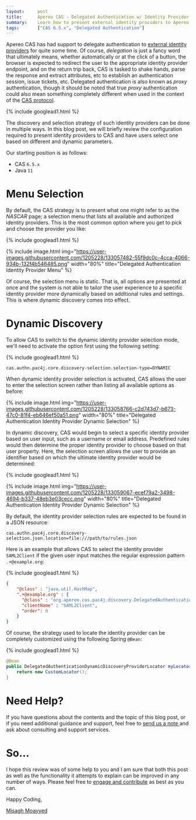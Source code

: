 ```yaml
---
layout:     post
title:      Apereo CAS - Delegated Authentication w/ Identity Provider Discovery
summary:    Learn how to present external identity providers to Apereo CAS for delegated (proxy) authentication, and choose strategies that allow the user to discover and select an identity provider from a menu statically, or via more dynamic ways.
tags:       ["CAS 6.5.x", "Delegated Authentication"]
---
```


Apereo CAS has had support to delegate authentication to [external identity providers][delegation] for quite some time. Of course, *delegation* is just a fancy word that ultimately means, whether automatically or at the click of a button, the browser is expected to redirect the user to the appropriate identity provider endpoint, and on the return trip back, CAS is tasked to shake hands, parse the response and extract attributes, etc to establish an authentication session, issue tickets, etc. Delegated authentication is also known as *proxy* authentication, though it should be noted that true *proxy* authentication could also mean something completely different when used in the context of the [CAS protocol][casprotocol].

{% include googlead1.html  %}

The discovery and selection strategy of such identity providers can be done in multiple ways. In this blog post, we will briefly review the configuration required to present identity providers to CAS and have users select one based on different and dynamic parameters.

Our starting position is as follows:

- CAS `6.5.x`
- Java `11`

# Menu Selection

By default, the CAS strategy is to present what one might refer to as the *NASCAR* page; a selection menu that lists all available and authorized identity providers. This is the most common option where you get to pick and choose the provider you like:

{% include googlead1.html  %}

{% include image.html img="https://user-images.githubusercontent.com/1205228/133057482-55f9dc0c-4cca-4066-934b-132f4b546485.png" width="80%" title="Delegated Authentication Identity Provider Menu" %}

Of course, the selection menu is static. That is, all options are presented at once and the system is not able to tailor the user experience to a specific identity provider more dynamically based on additional rules and settings. This is where dynamic discovery comes into effect.

# Dynamic Discovery

To allow CAS to switch to the dynamic identity provider selection mode, we'll need to activate the option first using the following setting:

{% include googlead1.html  %}

```properties
cas.authn.pac4j.core.discovery-selection.selection-type=DYNAMIC
```

When dynamic identity provider selection is activated, CAS allows the user to enter the selection screen rather than listing all available options as before:

{% include image.html img="https://user-images.githubusercontent.com/1205228/133058766-c2d743d7-b673-47c0-81f4-eb646ef50a51.png" width="80%" title="Delegated Authentication Identity Provider Dynamic Selection" %}

In dynamic discovery, CAS would begin to select a specific identity provider based on user input, such as a username or email address. Predefined rules would then determine the proper identity provider to choose based on that user property. Here, the selection screen allows the user to provide an identifier based on which the ultimate identity provider would be determined:

{% include googlead1.html  %}

{% include image.html img="https://user-images.githubusercontent.com/1205228/133059067-ecef79a2-3498-4694-b337-48eb3e03cecc.png" width="80%" title="Delegated Authentication Identity Provider Dynamic Selection" %}


By default, the identity provider selection rules are expected to be found in a JSON resource:

```properties
cas.authn.pac4j.core.discovery-selection.json.location=file:///path/to/rules.json
```

Here is an example that allows CAS to select the identity provider `SAML2Client` if the given user input matches the regular expression pattern `.+@example.org`:

{% include googlead1.html  %}

```json
{
    "@class" : "java.util.HashMap",
    ".+@example.org" : {
      "@class" : "org.apereo.cas.pac4j.discovery.DelegatedAuthenticationDynamicDiscoveryProvider",
      "clientName" : "SAML2Client",
      "order": 0
    }
}
```

Of course, the strategy used to locate the identity provider can be completely customized using the following Spring `@Bean`:

{% include googlead1.html  %}

```java
@Bean
public DelegatedAuthenticationDynamicDiscoveryProviderLocator myLocator() {
    return new CustomLocator();
}
```

# Need Help?

If you have questions about the contents and the topic of this blog post, or if you need additional guidance and support, feel free to [send us a note ](/#contact-section-header) and ask about consulting and support services.

# So...

I hope this review was of some help to you and I am sure that both this post as well as the functionality it attempts to explain can be improved in any number of ways. Please feel free to [engage and contribute][contribguide] as best as you can.

Happy Coding,

[Misagh Moayyed](https://fawnoos.com)

[casprotocol]: https://apereo.github.io/cas/6.5.x/protocol/CAS-Protocol.html
[delegation]: https://apereo.github.io/cas/6.5.x/integration/Delegate-Authentication.html
[contribguide]: https://apereo.github.io/cas/developer/Contributor-Guidelines.html